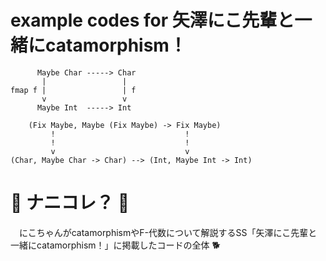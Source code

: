 # example codes for 矢澤にこ先輩と一緒にcatamorphism！

```
      Maybe Char -----> Char
       |                 |
fmap f |                 | f
       v                 v
      Maybe Int  -----> Int

    (Fix Maybe, Maybe (Fix Maybe) -> Fix Maybe)
         !                             !
         !                             !
         v                             v
(Char, Maybe Char -> Char) --> (Int, Maybe Int -> Int)
```

# :diamond_shape_with_a_dot_inside: ナニコレ？ :diamond_shape_with_a_dot_inside:
　にこちゃんがcatamorphismやF-代数について解説するSS「矢澤にこ先輩と一緒にcatamorphism！」に掲載したコードの全体 :dog2:
